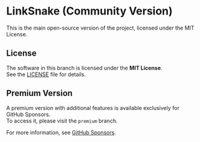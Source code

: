 # LinkSnake (Community Version)

This is the main open-source version of the project, licensed under the MIT License.

## License

The software in this branch is licensed under the **MIT License**.  
See the [LICENSE](./LICENSE) file for details.

## Premium Version

A premium version with additional features is available exclusively for GitHub Sponsors.  
To access it, please visit the `premium` branch.

For more information, see [GitHub Sponsors](https://github.com/sponsors/lopanapol).
